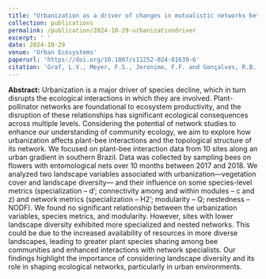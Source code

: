 ```yaml
---
title: "Urbanization as a driver of changes in mutualistic networks between bees and plants"
collection: publications
permalink: /publication/2024-10-29-urbanizationdriver
excerpt: ' '
date: 2024-10-29
venue: 'Urban Ecosystems'
paperurl: 'https://doi.org/10.1007/s11252-024-01639-6'
citation: 'Graf, L.V., Meyer, F.S., Jeronimo, F.F. and Gonçalves, R.B. (2025). &quot;Urbanization as a driver of changes in mutualistic networks between bees and plants.&quot; <i>Urban Ecosystems</i>. 28:1-9.'
---
```


<b>Abstract:</b> Urbanization is a major driver of species decline, which in turn disrupts the ecological interactions in which they are involved. Plant-pollinator networks are foundational to ecosystem productivity, and the disruption of these relationships has significant ecological consequences across multiple levels. Considering the potential of network studies to enhance our understanding of community ecology, we aim to explore how urbanization affects plant-bee interactions and the topological structure of its network. We focused on plant-bee interaction data from 10 sites along an urban gradient in southern Brazil. Data was collected by sampling bees on flowers with entomological nets over 10 months between 2017 and 2018. We analyzed two landscape variables associated with urbanization—vegetation cover and landscape diversity— and their influence on some species-level metrics (specialization – d’; connectivity among and within modules – c and z) and network metrics (specialization – H2’; modularity – Q; nestedness – NODF). We found no significant relationship between the urbanization variables, species metrics, and modularity. However, sites with lower landscape diversity exhibited more specialized and nested networks. This could be due to the increased availability of resources in more diverse landscapes, leading to greater plant species sharing among bee communities and enhanced interactions with network specialists. Our findings highlight the importance of considering landscape diversity and its role in shaping ecological networks, particularly in urban environments.